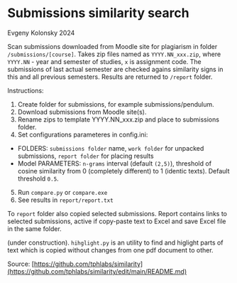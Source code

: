 # Submissions similarity search

Evgeny Kolonsky 2024

Scan submissions downloaded from Moodle site for plagiarism in folder `/submissions/[course]`.
Takes zip files named as `YYYY.NN_xxx.zip`, where `YYYY.NN` - year and semester of studies, `x` is assignment code.
The submissions of last actual semester are checked agains similarity signs in this and all previous semesters.
Results are returned to `/report` folder.

Instructions:
1. Create folder for submissions, for example submissions/pendulum.
1. Download submissions from Moodle site(s).
3. Rename zips to template YYYY.NN_xxx.zip and place to submissions folder.
4. Set configurations parameteres in config.ini:
  - FOLDERS: `submissions folder` name, `work folder` for unpacked submissions, `report folder` for placing results
  - Model PARAMETERS: `n-grams` interval (default `(2,5)`), threshold of cosine similarity from 0 (completely different) to 1 (identic texts). Default threshold `0.5`.
5. Run `compare.py` or `compare.exe`
6. See results in `report/report.txt`

To `report` folder also copied selected submissions. 
Report contains links to selected submissions, active if copy-paste text to Excel and save Excel file in the same folder. 

(under construction).
`hihglight.py` is an utility to find and higlight parts of text which is copied without changes from one pdf document to other.

Source: [https://github.com/tphlabs/similarity](https://github.com/tphlabs/similarity/edit/main/README.md)   


